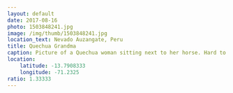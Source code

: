 ```yaml
---
layout: default
date: 2017-08-16
photo: 1503848241.jpg
image: /img/thumb/1503848241.jpg
location_text: Nevado Auzangate, Peru
title: Quechua Grandma
caption: Picture of a Quechua woman sitting next to her horse. Hard to see on that shot but the feet of the local people were very big and weird looking... a bit like the Hobbits hahaha
location:
    latitude: -13.7908333
    longitude: -71.2325
ratio: 1.33333
---
```

